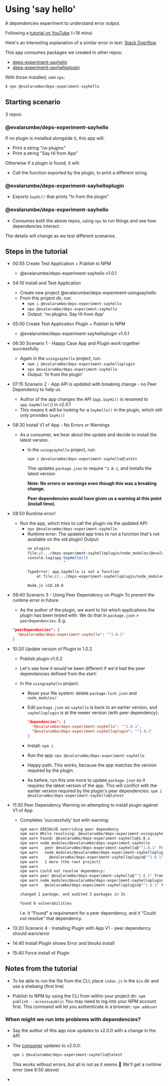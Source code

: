 # Using 'say hello'

A dependencies experiment to understand error output.

Following a [tutorial on YouTube](https://www.youtube.com/watch?v=h1z2qGV4KPI&ab_channel=Ashotofcode) (~18 mins)

Here's an interesting explanation of a similar error in text: [Stack Overflow](https://stackoverflow.com/questions/76039613/how-do-i-read-npm-dependency-conflict-errors)


This app consumes packages we created in other repos:

- [deps-experiment-sayhello](https://github.com/evalarumbe/deps-experiment-sayhello)
- [deps-experiment-sayhelloplugin](https://github.com/evalarumbe/deps-experiment-sayhelloplugin)

With those installed, use `npx`:

```sh
$ npx @evalarumbe/deps-experiment-sayhello
```


## Starting scenario

3 repos:
### @evalarumbe/deps-experiment-sayhello

  If no plugin is installed alongside it, this app will:

  - Print a string "no plugins"
  - Print a string "Say Hi from App"

  Otherwise if a plugin is found, it will:
  - Call the function exported by the plugin, to print a different string.

### @evalarumbe/deps-experiment-sayhelloplugin
  - Exports `SayHi()` that prints "hi from the plugin"

### @evalarumbe/deps-experiment-sayhello
  - Consumes both the above repos, using `npx` to run things and see how dependencies interact.

The details will change as we test different scenarios.

## Steps in the tutorial

- 00:55 Create Test Application + Publish to NPM
  - @evalarumbe/deps-experiment-sayhello v1.0.1

- 04:10 Install and Test Application
  - Create new project @evalarumbe/deps-experiment-usingsayhello
  - From this project dir, run:
    - `npm i @evalarumbe/deps-experiment-sayhello`
    - `npx @evalarumbe/deps-experiment-sayhello`
    - Output: 'no plugins. Say Hi from App'

- 05:00 Create Test Application Plugin + Publish to NPM
  - @evalarumbe/deps-experiment-sayhelloplugin v1.0.1

- 06:30 Scenario 1 - Happy Case App and Plugin work together successfully
  - Again in the `usingsayhello` project, run:
    - `npm i @evalarumbe/deps-experiment-sayhelloplugin`
    - `npx @evalarumbe/deps-experiment-sayhello`
    - Output: 'hi from the plugin'

- 07:15 Scenario 2 - App API is updated with breaking change - no Peer Dependency to help us
  - Author of the app changes the API (`app.SayHi()` is renamed to `app.SayHello()`) in v2.0.1
  - This means it will be looking for a `SayHello()` in the plugin, which still only provides `SayHi()`

- 08:30 Install V1 of App - No Errors or Warnings
  - As a consumer, we hear about the update and decide to install the latest version.
    - In the `usingsayhello` project, run:

      `npm i @evalarumbe/deps-experiment-sayhello@latest`

      This updates `package.json` to require `^2.0.1`, and installs the latest version

      **Note: No errors or warnings even though this was a breaking change.**

      **Peer dependencies would have given us a warning at this point (install time).**

- 08:50 Runtime error!
  - Run the app, which tries to call the plugin via the updated API:
    - `npx @evalarumbe/deps-experiment-sayhello`
    - Runtime error: The updated app tries to run a function that's not available on the old plugin! Output:
      ```sh
      no plugins
      file://.../deps-experiment-sayhelloplugin/node_modules/@evalarumbe/deps-experiment-sayhello/bin/index.js:21
      console.log(app.SayHello())
                      ^

      TypeError: app.SayHello is not a function
          at file://.../deps-experiment-sayhelloplugin/node_modules/@evalarumbe/deps-experiment-sayhello/bin/index.js:19:17

      Node.js v18.18.0
      ```

- 09:40 Scenario 3 - Using Peer Dependency on Plugin
  To prevent the runtime error in future:
  - As the author of the plugin, we want to list which applications the plugin has been tested with. We do that in `package.json` > `peerDependencies`. E.g.
  ```json
  "peerDependencies": {
    "@evalarumbe/deps-experiment-sayhello": "^1.0.1"
  }
  ```

- 10:20 Update version of Plugin to 1.0.2
  - Publish plugin v1.0.2
  - Let's see how it would've been different if we'd had the peer dependencies defined from the start:

  - In the `usingsayhello` project:
    - Reset your file system: delete `package-lock.json` and `node_modules/`
    - Edit `package.json` so `sayhello` is back to an earlier version, and `sayhelloplugin` is at the newer version (with peer dependency):
      ```json
      "dependencies": {
        "@evalarumbe/deps-experiment-sayhello": "^1.0.1",
        "@evalarumbe/deps-experiment-sayhelloplugin": "^1.0.2"
      }
      ```
    - Install: `npm i`
    - Run the app: `npx @evalarumbe/deps-experiment-sayhello`
    - Happy path: This works, because the app matches the version required by the plugin.

    - As before, run this one more to update `package.json` so it requires the latest version of the app. This will conflict with the earlier version required by the plugin's peer dependencies:
    `npm i @evalarumbe/deps-experiment-sayhello@latest`


- 11:30 Peer Dependency Warning on attempting to install plugin against V1 of App
    - Completes 'successfully' but with warning:

      ```sh
      npm warn ERESOLVE overriding peer dependency
      npm warn While resolving: @evalarumbe/deps-experiment-usingsayhello@1.0.0
      npm warn Found: @evalarumbe/deps-experiment-sayhello@1.0.1
      npm warn node_modules/@evalarumbe/deps-experiment-sayhello
      npm warn   peer @evalarumbe/deps-experiment-sayhello@"^1.0.1" from @evalarumbe/deps-experiment-sayhelloplugin@1.0.2
      npm warn   node_modules/@evalarumbe/deps-experiment-sayhelloplugin
      npm warn     @evalarumbe/deps-experiment-sayhelloplugin@"^1.0.1" from the root project
      npm warn   1 more (the root project)
      npm warn
      npm warn Could not resolve dependency:
      npm warn peer @evalarumbe/deps-experiment-sayhello@"^1.0.1" from @evalarumbe/deps-experiment-sayhelloplugin@1.0.2
      npm warn node_modules/@evalarumbe/deps-experiment-sayhelloplugin
      npm warn   @evalarumbe/deps-experiment-sayhelloplugin@"^1.0.1" from the root project

      changed 1 package, and audited 3 packages in 3s

      found 0 vulnerabilities
      ```

      I.e. it "Found" a requirement for a peer dependency, and it "Could not resolve" that dependency.

- 13:20 Scenario 4 - Installing Plugin with App V1 - peer dependency should warn/error
- 14:40 Install Plugin shows Error and blocks install
- 15:40 Force install of Plugin


## Notes from the tutorial

- To be able to run the file from the CLI, place `index.js` in the `bin` dir and use a shebang (first line)

- Publish to NPM by using the CLI from within your project dir: 
  `npm publish --access=public`
  You may need to log into your NPM account first. This command will let you authenticate in a browser:
  `npm adduser`

### When might we run into problems with dependencies?

- Say the author of this app now updates to v2.0.0 with a change in the API
- The [consumer](https://github.com/evalarumbe/deps-experiment-usingsayhello) updates to v2.0.0:
  ```sh
  npm i @evalarumbe/deps-experiment-sayhello@latest
  ```
  This works without errors, but all is not as it seems 👀 We'll get a runtime error (see 8:50 above)

- 